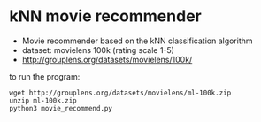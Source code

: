 # kNN movie recommender

* Movie recommender based on the kNN classification algorithm
* dataset: movielens 100k (rating scale 1-5)
* http://grouplens.org/datasets/movielens/100k/

to run the program:
```
wget http://grouplens.org/datasets/movielens/ml-100k.zip
unzip ml-100k.zip
python3 movie_recommend.py
```